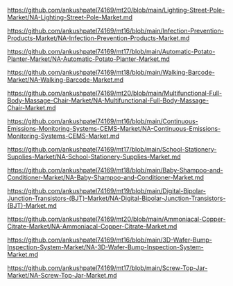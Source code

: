 <p><a href="https://github.com/ankushpatel74169/mt20/blob/main/Lighting-Street-Pole-Market/NA-Lighting-Street-Pole-Market.md">https://github.com/ankushpatel74169/mt20/blob/main/Lighting-Street-Pole-Market/NA-Lighting-Street-Pole-Market.md</a></p><p><a href="https://github.com/ankushpatel74169/mt16/blob/main/Infection-Prevention-Products-Market/NA-Infection-Prevention-Products-Market.md">https://github.com/ankushpatel74169/mt16/blob/main/Infection-Prevention-Products-Market/NA-Infection-Prevention-Products-Market.md</a></p><p><a href="https://github.com/ankushpatel74169/mt17/blob/main/Automatic-Potato-Planter-Market/NA-Automatic-Potato-Planter-Market.md">https://github.com/ankushpatel74169/mt17/blob/main/Automatic-Potato-Planter-Market/NA-Automatic-Potato-Planter-Market.md</a></p><p><a href="https://github.com/ankushpatel74169/mt18/blob/main/Walking-Barcode-Market/NA-Walking-Barcode-Market.md">https://github.com/ankushpatel74169/mt18/blob/main/Walking-Barcode-Market/NA-Walking-Barcode-Market.md</a></p><p><a href="https://github.com/ankushpatel74169/mt20/blob/main/Multifunctional-Full-Body-Massage-Chair-Market/NA-Multifunctional-Full-Body-Massage-Chair-Market.md">https://github.com/ankushpatel74169/mt20/blob/main/Multifunctional-Full-Body-Massage-Chair-Market/NA-Multifunctional-Full-Body-Massage-Chair-Market.md</a></p><p><a href="https://github.com/ankushpatel74169/mt16/blob/main/Continuous-Emissions-Monitoring-Systems-CEMS-Market/NA-Continuous-Emissions-Monitoring-Systems-CEMS-Market.md">https://github.com/ankushpatel74169/mt16/blob/main/Continuous-Emissions-Monitoring-Systems-CEMS-Market/NA-Continuous-Emissions-Monitoring-Systems-CEMS-Market.md</a></p><p><a href="https://github.com/ankushpatel74169/mt17/blob/main/School-Stationery-Supplies-Market/NA-School-Stationery-Supplies-Market.md">https://github.com/ankushpatel74169/mt17/blob/main/School-Stationery-Supplies-Market/NA-School-Stationery-Supplies-Market.md</a></p><p><a href="https://github.com/ankushpatel74169/mt18/blob/main/Baby-Shampoo-and-Conditioner-Market/NA-Baby-Shampoo-and-Conditioner-Market.md">https://github.com/ankushpatel74169/mt18/blob/main/Baby-Shampoo-and-Conditioner-Market/NA-Baby-Shampoo-and-Conditioner-Market.md</a></p><p><a href="https://github.com/ankushpatel74169/mt19/blob/main/Digital-Bipolar-Junction-Transistors-(BJT)-Market/NA-Digital-Bipolar-Junction-Transistors-(BJT)-Market.md">https://github.com/ankushpatel74169/mt19/blob/main/Digital-Bipolar-Junction-Transistors-(BJT)-Market/NA-Digital-Bipolar-Junction-Transistors-(BJT)-Market.md</a></p><p><a href="https://github.com/ankushpatel74169/mt20/blob/main/Ammoniacal-Copper-Citrate-Market/NA-Ammoniacal-Copper-Citrate-Market.md">https://github.com/ankushpatel74169/mt20/blob/main/Ammoniacal-Copper-Citrate-Market/NA-Ammoniacal-Copper-Citrate-Market.md</a></p><p><a href="https://github.com/ankushpatel74169/mt16/blob/main/3D-Wafer-Bump-Inspection-System-Market/NA-3D-Wafer-Bump-Inspection-System-Market.md">https://github.com/ankushpatel74169/mt16/blob/main/3D-Wafer-Bump-Inspection-System-Market/NA-3D-Wafer-Bump-Inspection-System-Market.md</a></p><p><a href="https://github.com/ankushpatel74169/mt17/blob/main/Screw-Top-Jar-Market/NA-Screw-Top-Jar-Market.md">https://github.com/ankushpatel74169/mt17/blob/main/Screw-Top-Jar-Market/NA-Screw-Top-Jar-Market.md</a></p>
